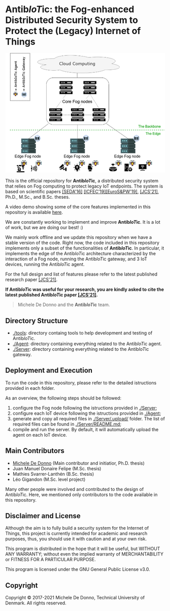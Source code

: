 # Antib*IoT*ic: the Fog-enhanced Distributed Security System to Protect the (Legacy) Internet of Things

![architecture](./antibiotic_2.0.png?raw=true "AntibIoTic 2.0")

This is the official repository for **Antib*IoT*ic**, a distributed security system that relies on Fog computing to protect legacy IoT endpoints. 
The system is based on scientific papers [[SEDA'16]](https://link.springer.com/chapter/10.1007/978-3-319-70578-1_7) [[ICFEC'19]](https://ieeexplore.ieee.org/abstract/document/8733144)[[EuroS&PW'19]](https://ieeexplore.ieee.org/abstract/document/8802381), [[JCS'21]](http://www2.compute.dtu.dk/~xefa/files/journal/2021-jcs-antibiotic.pdf), Ph.D., M.Sc., and B.Sc. theses.

A video demo showing some of the core features implemented in this repository is available [here](https://www.youtube.com/watch?v=xiIKLREo3vY).

We are constantly working to implement and improve **Antib*IoT*ic**. It is a lot of work, but we are doing our best! :)

We mainly work offline and we update this repository when we have a stable version of the code. 
Right now, the code included in this repository implements only a subset of the functionalities of **Antib*IoT*ic**. In particular, it implements the edge of the Antib*IoT*ic architecture characterized by the interaction of a Fog node, running the Antib*IoT*ic gateway, and 3 IoT devices, running the Antib*IoT*ic agent.

For the full design and list of features please refer to the latest published research paper [[JCS'21]](http://www2.compute.dtu.dk/~xefa/files/journal/2021-jcs-antibiotic.pdf).

**If Antib*IoT*ic was useful for your research, you are kindly asked to cite the latest published Antib*IoT*ic paper [[JCS'21]](https://content.iospress.com/articles/journal-of-computer-security/jcs210027).**

> Michele De Donno and the **Antib*IoT*ic** team.

## Directory Structure
- [./tools](./tools): directory containg tools to help development and testing of Antib*IoT*ic. 
- [./Agent](./Agent): directory containing everything related to the Antib*IoT*ic agent.
- [./Server](./Server): directory containing everything related to the Antib*IoT*ic gateway.

## Deployment and Execution
To run the code in this repository, please refer to the detailed istructions provided in each folder.

As an overview, the following steps should be followed:
1. configure the Fog node following the istructions provided in [./Server](./Server);
2. configure each IoT device following the istructions provided in [./Agent](./Agent);
3. generate and copy all required files in [./Server/.upload/](./Server/.upload) folder. The list of required files can be found in [./Server/README.md](./Server/README.md);
4. compile and run the server. By default, it will automatically upload the agent on each IoT device.

## Main Contributors
- [Michele De Donno](https://www.linkedin.com/in/michele-dedonno/) (Main contributor and initiatior, Ph.D. thesis)
- Juan Manuel Donaire Felipe (M.Sc. thesis)
- Mathies Svarrer-Lanthén (B.Sc. thesis)
- Léo Gigandon (M.Sc. level project)

Many other people were involved and contributed to the design of Antib*IoT*ic. 
Here, we mentioned only contributors to the code available in this repository.

## Disclaimer and License
Although the aim is to fully build a security system for the Internet of Things, this project is currently intended for academic and research purposes, thus, you should use it with caution and at your own risk. 

This program is distributed in the hope that it will be useful, but WITHOUT ANY WARRANTY; without even the implied warranty of MERCHANTABILITY or FITNESS FOR A PARTICULAR PURPOSE.

This program is licensed under the GNU General Public License v3.0.

## Copyright
Copyright © 2017-2021 Michele De Donno, Technical University of Denmark.
All rights reserved.
